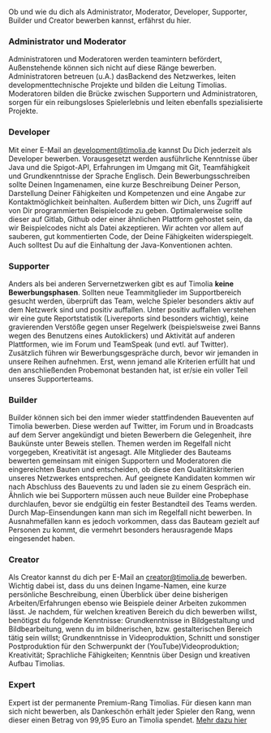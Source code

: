 Ob und wie du dich als Administrator, Moderator, Developer, Supporter, Builder und Creator bewerben kannst, erfährst du hier.

### Administrator und Moderator
Administratoren und Moderatoren werden teamintern befördert, Außenstehende können sich nicht auf diese Ränge bewerben. 
Administratoren betreuen (u.A.) dasBackend des Netzwerkes, leiten developmenttechnische Projekte und bilden die Leitung Timolias. 
Moderatoren bilden die Brücke zwischen Supportern und Administratoren, sorgen für ein reibungsloses Spielerlebnis und leiten ebenfalls spezialisierte Projekte.

### Developer
Mit einer E-Mail an <a href="mailto:development@timolia.de">development@timolia.de</a> kannst Du Dich jederzeit als Developer bewerben. Vorausgesetzt werden ausführliche Kenntnisse
über Java und die Spigot-API, Erfahrungen im Umgang mit Git, Teamfähigkeit und Grundkenntnisse der Sprache Englisch. Dein Bewerbungsschreiben
sollte Deinen Ingamenamen, eine kurze Beschreibung Deiner Person, Darstellung Deiner Fähigkeiten und Kompetenzen und eine Angabe zur
Kontaktmöglichkeit beinhalten. Außerdem bitten wir Dich, uns Zugriff auf von Dir programmierten Beispielcode zu geben. Optimalerweise sollte dieser auf Gitlab, Github
oder einer ähnlichen Plattform gehostet sein, da wir Beispielcodes nicht als Datei akzeptieren. Wir achten vor allem auf sauberen, gut kommentierten
Code, der Deine Fähigkeiten widerspiegelt. Auch solltest Du auf die Einhaltung der Java-Konventionen achten.

### Supporter
Anders als bei anderen Servernetzwerken gibt es auf Timolia <b>keine Bewerbungsphasen</b>. Sollten neue Teammitglieder im Supportbereich gesucht
werden, überprüft das Team, welche Spieler besonders aktiv auf dem Netzwerk sind und positiv auffallen. Unter positiv auffallen verstehen 
wir eine gute Reportstatistik (Livereports sind besonders wichtig), keine gravierenden Verstöße gegen unser Regelwerk (beispielsweise zwei Banns
wegen des Benutzens eines Autoklickers) und Aktivität auf anderen Plattformen, wie im Forum und TeamSpeak (und evtl. auf Twitter). Zusätzlich führen
wir Bewerbungsgespräche durch, bevor wir jemanden in unsere Reihen aufnehmen. Erst, wenn jemand alle Kriterien erfüllt hat und den anschließenden
Probemonat bestanden hat, ist er/sie ein voller Teil unseres Supporterteams.

### Builder
Builder können sich bei den immer wieder stattfindenden Baueventen auf Timolia bewerben. Diese werden auf Twitter, im
Forum und in Broadcasts auf dem Server angekündigt und bieten Bewerbern die Gelegenheit, ihre Baukünste unter Beweis
stellen. Themen werden im Regelfall nicht vorgegeben, Kreativität ist angesagt. 
Alle Mitglieder des Bauteams bewerten gemeinsam mit einigen Supportern und Moderatoren die eingereichten Bauten und
entscheiden, ob diese den Qualitätskriterien unseres Netzwerkes entsprechen. Auf geeignete Kandidaten kommen wir nach Abschluss des Bauevents
zu und laden sie zu einem Gespräch ein. Ähnlich wie bei Supportern müssen auch neue Builder eine Probephase durchlaufen, bevor sie endgültig ein
fester Bestandteil des Teams werden.
Durch Map-Einsendungen kann man sich im Regelfall nicht bewerben. In Ausnahmefällen kann es jedoch vorkommen, dass das Bauteam gezielt
auf Personen zu kommt, die vermehrt besonders herausragende Maps eingesendet haben.

### Creator
Als Creator kannst du dich per E-Mail an <a href="mailto:creator@timolia.de">creator@timolia.de</a> bewerben. Wichtig dabei ist, dass du uns deinen
Ingame-Namen, eine kurze persönliche Beschreibung, einen Überblick über deine bisherigen Arbeiten/Erfahrungen ebenso wie Beispiele
deiner Arbeiten zukommen lässt. Je nachdem, für welchen kreativen Bereich du dich bewerben willst, benötigst du folgende Kenntnisse: Grundkenntnisse in Bildgestaltung
und Bildbearbeitung, wenn du im bildnerischen, bzw. gestalterischen Bereich tätig sein willst; Grundkenntnisse in Videoproduktion, Schnitt und sonstiger
Postproduktion für den Schwerpunkt der (YouTube)Videoproduktion; Kreativität; Sprachliche Fähigkeiten; Kenntnis über Design und kreativen Aufbau Timolias.

### Expert
Expert ist der permanente Premium-Rang Timolias. Für diesen kann man sich nicht bewerben, als Dankeschön erhält jeder Spieler den Rang, 
wenn dieser einen Betrag von 99,95 Euro an Timolia spendet. [Mehr dazu hier](/ranks/premium/)